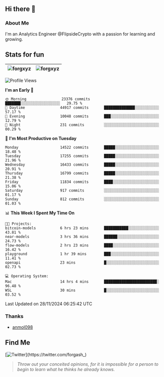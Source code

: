 ## Hi there 👋

### About Me

I'm an Analytics Engineer @FlipsideCrypto with a passion for learning and growing.
  
## Stats for fun

| <img align="center" src="https://github-readme-streak-stats.herokuapp.com/?user=forgxyz&theme=tokyonight" alt="forgxyz" /> | <img align="center" src="https://github-readme-stats.vercel.app/api?username=forgxyz&theme=tokyonight&show_icons=true" alt="forgxyz" /> |
| ------------- |------------- |


<!--START_SECTION:waka-->
![Profile Views](http://img.shields.io/badge/Profile%20Views-0-blue)

**I'm an Early 🐤** 

```text
🌞 Morning                23376 commits       ███████░░░░░░░░░░░░░░░░░░   29.75 % 
🌆 Daytime                44917 commits       ██████████████░░░░░░░░░░░   57.17 % 
🌃 Evening                10048 commits       ███░░░░░░░░░░░░░░░░░░░░░░   12.79 % 
🌙 Night                  231 commits         ░░░░░░░░░░░░░░░░░░░░░░░░░   00.29 % 
```
📅 **I'm Most Productive on Tuesday** 

```text
Monday                   14522 commits       █████░░░░░░░░░░░░░░░░░░░░   18.48 % 
Tuesday                  17255 commits       █████░░░░░░░░░░░░░░░░░░░░   21.96 % 
Wednesday                16433 commits       █████░░░░░░░░░░░░░░░░░░░░   20.91 % 
Thursday                 16799 commits       █████░░░░░░░░░░░░░░░░░░░░   21.38 % 
Friday                   11834 commits       ████░░░░░░░░░░░░░░░░░░░░░   15.06 % 
Saturday                 917 commits         ░░░░░░░░░░░░░░░░░░░░░░░░░   01.17 % 
Sunday                   812 commits         ░░░░░░░░░░░░░░░░░░░░░░░░░   01.03 % 
```


📊 **This Week I Spent My Time On** 

```text
🐱‍💻 Projects: 
bitcoin-models           6 hrs 23 mins       ███████████░░░░░░░░░░░░░░   43.81 % 
near-models              3 hrs 36 mins       ██████░░░░░░░░░░░░░░░░░░░   24.73 % 
flow-models              2 hrs 23 mins       ████░░░░░░░░░░░░░░░░░░░░░   16.42 % 
playground               1 hr 39 mins        ███░░░░░░░░░░░░░░░░░░░░░░   11.41 % 
openapi                  23 mins             █░░░░░░░░░░░░░░░░░░░░░░░░   02.73 % 

💻 Operating System: 
Mac                      14 hrs 4 mins       ████████████████████████░   96.48 % 
WSL                      30 mins             █░░░░░░░░░░░░░░░░░░░░░░░░   03.52 % 
```


 Last Updated on 28/11/2024 06:25:42 UTC
<!--END_SECTION:waka-->

### Thanks
 - [anmol098](https://github.com/anmol098/waka-readme-stats/)
  
## Find Me
[![Twitter](https://img.shields.io/twitter/url/https/twitter.com/forgash_.svg?style=social&label=Follow%20%40forgash_)](https://twitter.com/forgash_)


> *Throw out your conceited opinions, for it is impossible for a person to begin to learn what he thinks he already knows.* 

